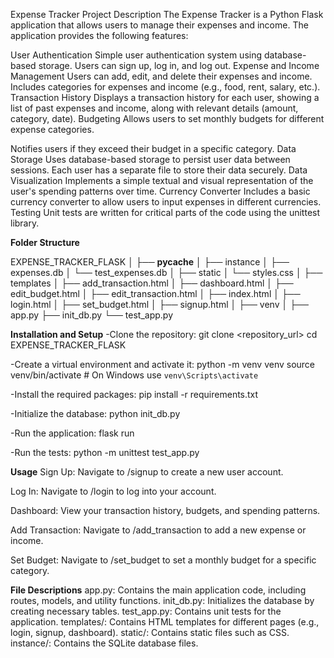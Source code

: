 Expense Tracker
Project Description
The Expense Tracker is a Python Flask application that allows users to manage their expenses and income. The application provides the following features:

User Authentication
Simple user authentication system using database-based storage.
Users can sign up, log in, and log out.
Expense and Income Management
Users can add, edit, and delete their expenses and income.
Includes categories for expenses and income (e.g., food, rent, salary, etc.).
Transaction History
Displays a transaction history for each user, showing a list of past expenses and income, along with relevant details (amount, category, date).
Budgeting
Allows users to set monthly budgets for different expense
categories.

Notifies users if they exceed their budget in a specific category.
Data Storage
Uses database-based storage to persist user data between sessions.
Each user has a separate file to store their data securely.
Data Visualization
Implements a simple textual and visual representation of the user's spending patterns over time.
Currency Converter
Includes a basic currency converter to allow users to input expenses in different currencies.
Testing
Unit tests are written for critical parts of the code using the unittest library.

**Folder Structure**

EXPENSE_TRACKER_FLASK
│
├── __pycache__
│
├── instance
│   ├── expenses.db
│   └── test_expenses.db
│
├── static
│   └── styles.css
│
├── templates
│   ├── add_transaction.html
│   ├── dashboard.html
│   ├── edit_budget.html
│   ├── edit_transaction.html
│   ├── index.html
│   ├── login.html
│   ├── set_budget.html
│   ├── signup.html
│
├── venv
│
├── app.py
├── init_db.py
└── test_app.py

**Installation and Setup**
-Clone the repository:
git clone <repository_url>
cd EXPENSE_TRACKER_FLASK

-Create a virtual environment and activate it:
python -m venv venv
source venv/bin/activate  # On Windows use `venv\Scripts\activate`

-Install the required packages:
pip install -r requirements.txt

-Initialize the database:
python init_db.py

-Run the application:
flask run

-Run the tests:
python -m unittest test_app.py

**Usage**
Sign Up:
Navigate to /signup to create a new user account.

Log In:
Navigate to /login to log into your account.

Dashboard:
View your transaction history, budgets, and spending patterns.

Add Transaction:
Navigate to /add_transaction to add a new expense or income.

Set Budget:
Navigate to /set_budget to set a monthly budget for a specific category.

**File Descriptions**
app.py: Contains the main application code, including routes, models, and utility functions.
init_db.py: Initializes the database by creating necessary tables.
test_app.py: Contains unit tests for the application.
templates/: Contains HTML templates for different pages (e.g., login, signup, dashboard).
static/: Contains static files such as CSS.
instance/: Contains the SQLite database files.
